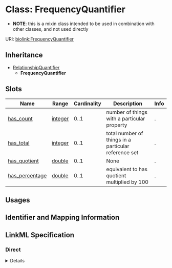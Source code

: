 # Class: FrequencyQuantifier



* __NOTE__: this is a mixin class intended to be used in combination with other classes, and not used directly


URI: [biolink:FrequencyQuantifier](https://w3id.org/biolink/vocab/FrequencyQuantifier)




## Inheritance

* [RelationshipQuantifier](RelationshipQuantifier.md)
    * **FrequencyQuantifier**




## Slots

| Name | Range | Cardinality | Description  | Info |
| ---  | --- | --- | --- | --- |
| [has_count](has_count.md) | [integer](integer.md) | 0..1 | number of things with a particular property  | . |
| [has_total](has_total.md) | [integer](integer.md) | 0..1 | total number of things in a particular reference set  | . |
| [has_quotient](has_quotient.md) | [double](double.md) | 0..1 | None  | . |
| [has_percentage](has_percentage.md) | [double](double.md) | 0..1 | equivalent to has quotient multiplied by 100  | . |


## Usages



## Identifier and Mapping Information









## LinkML Specification

<!-- TODO: investigate https://stackoverflow.com/questions/37606292/how-to-create-tabbed-code-blocks-in-mkdocs-or-sphinx -->

### Direct

<details>
```yaml
name: frequency quantifier
from_schema: https://w3id.org/biolink/biolink-model
is_a: relationship quantifier
mixin: true
slots:
- has count
- has total
- has quotient
- has percentage

```
</details>

### Induced

<details>
```yaml
name: frequency quantifier
from_schema: https://w3id.org/biolink/biolink-model
is_a: relationship quantifier
mixin: true
attributes:
  has count:
    name: has count
    exact_mappings:
    - LOINC:has_count
    description: number of things with a particular property
    from_schema: https://w3id.org/biolink/biolink-model
    is_a: aggregate statistic
    domain: named thing
    alias: has_count
    owner: frequency quantifier
    range: integer
  has total:
    name: has total
    description: total number of things in a particular reference set
    from_schema: https://w3id.org/biolink/biolink-model
    is_a: aggregate statistic
    domain: named thing
    alias: has_total
    owner: frequency quantifier
    range: integer
  has quotient:
    name: has quotient
    from_schema: https://w3id.org/biolink/biolink-model
    is_a: aggregate statistic
    domain: named thing
    alias: has_quotient
    owner: frequency quantifier
    range: double
  has percentage:
    name: has percentage
    description: equivalent to has quotient multiplied by 100
    from_schema: https://w3id.org/biolink/biolink-model
    is_a: aggregate statistic
    domain: named thing
    alias: has_percentage
    owner: frequency quantifier
    range: double

```
</details>